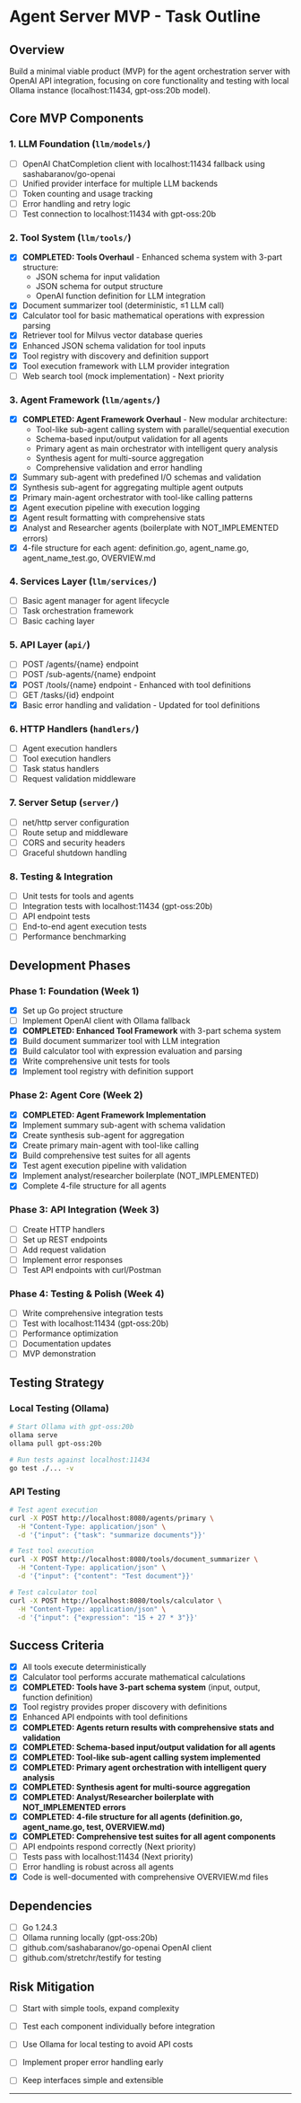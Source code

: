 # Agent Server MVP - Task Outline

## Overview
Build a minimal viable product (MVP) for the agent orchestration server with OpenAI API integration, focusing on core functionality and testing with local Ollama instance (localhost:11434, gpt-oss:20b model).

## Core MVP Components

### 1. LLM Foundation (`llm/models/`)
- [ ] OpenAI ChatCompletion client with localhost:11434 fallback using sashabaranov/go-openai
- [ ] Unified provider interface for multiple LLM backends
- [ ] Token counting and usage tracking
- [ ] Error handling and retry logic
- [ ] Test connection to localhost:11434 with gpt-oss:20b

### 2. Tool System (`llm/tools/`)
- [x] **COMPLETED: Tools Overhaul** - Enhanced schema system with 3-part structure:
  - JSON schema for input validation
  - JSON schema for output structure
  - OpenAI function definition for LLM integration
- [x] Document summarizer tool (deterministic, ≤1 LLM call)
- [x] Calculator tool for basic mathematical operations with expression parsing
- [x] Retriever tool for Milvus vector database queries
- [x] Enhanced JSON schema validation for tool inputs
- [x] Tool registry with discovery and definition support
- [x] Tool execution framework with LLM provider integration
- [ ] Web search tool (mock implementation) - Next priority

### 3. Agent Framework (`llm/agents/`)
- [x] **COMPLETED: Agent Framework Overhaul** - New modular architecture:
  - Tool-like sub-agent calling system with parallel/sequential execution
  - Schema-based input/output validation for all agents
  - Primary agent as main orchestrator with intelligent query analysis
  - Synthesis agent for multi-source aggregation
  - Comprehensive validation and error handling
- [x] Summary sub-agent with predefined I/O schemas and validation
- [x] Synthesis sub-agent for aggregating multiple agent outputs
- [x] Primary main-agent orchestrator with tool-like calling patterns
- [x] Agent execution pipeline with execution logging
- [x] Agent result formatting with comprehensive stats
- [x] Analyst and Researcher agents (boilerplate with NOT_IMPLEMENTED errors)
- [x] 4-file structure for each agent: definition.go, agent_name.go, agent_name_test.go, OVERVIEW.md

### 4. Services Layer (`llm/services/`)
- [ ] Basic agent manager for agent lifecycle
- [ ] Task orchestration framework
- [ ] Basic caching layer

### 5. API Layer (`api/`)
- [ ] POST /agents/{name} endpoint
- [ ] POST /sub-agents/{name} endpoint
- [x] POST /tools/{name} endpoint - Enhanced with tool definitions
- [ ] GET /tasks/{id} endpoint
- [x] Basic error handling and validation - Updated for tool definitions

### 6. HTTP Handlers (`handlers/`)
- [ ] Agent execution handlers
- [ ] Tool execution handlers
- [ ] Task status handlers
- [ ] Request validation middleware

### 7. Server Setup (`server/`)
- [ ] net/http server configuration
- [ ] Route setup and middleware
- [ ] CORS and security headers
- [ ] Graceful shutdown handling

### 8. Testing & Integration
- [ ] Unit tests for tools and agents
- [ ] Integration tests with localhost:11434 (gpt-oss:20b)
- [ ] API endpoint tests
- [ ] End-to-end agent execution tests
- [ ] Performance benchmarking

## Development Phases

### Phase 1: Foundation (Week 1)
- [x] Set up Go project structure
- [ ] Implement OpenAI client with Ollama fallback
- [x] **COMPLETED: Enhanced Tool Framework** with 3-part schema system
- [x] Build document summarizer tool with LLM integration
- [x] Build calculator tool with expression evaluation and parsing
- [x] Write comprehensive unit tests for tools
- [x] Implement tool registry with definition support

### Phase 2: Agent Core (Week 2)
- [x] **COMPLETED: Agent Framework Implementation**
- [x] Implement summary sub-agent with schema validation
- [x] Create synthesis sub-agent for aggregation
- [x] Create primary main-agent with tool-like calling
- [x] Build comprehensive test suites for all agents
- [x] Test agent execution pipeline with validation
- [x] Implement analyst/researcher boilerplate (NOT_IMPLEMENTED)
- [x] Complete 4-file structure for all agents

### Phase 3: API Integration (Week 3)
- [ ] Create HTTP handlers
- [ ] Set up REST endpoints
- [ ] Add request validation
- [ ] Implement error responses
- [ ] Test API endpoints with curl/Postman

### Phase 4: Testing & Polish (Week 4)
- [ ] Write comprehensive integration tests
- [ ] Test with localhost:11434 (gpt-oss:20b)
- [ ] Performance optimization
- [ ] Documentation updates
- [ ] MVP demonstration

## Testing Strategy

### Local Testing (Ollama)
```bash
# Start Ollama with gpt-oss:20b
ollama serve
ollama pull gpt-oss:20b

# Run tests against localhost:11434
go test ./... -v
```

### API Testing
```bash
# Test agent execution
curl -X POST http://localhost:8080/agents/primary \
  -H "Content-Type: application/json" \
  -d '{"input": {"task": "summarize documents"}}'

# Test tool execution
curl -X POST http://localhost:8080/tools/document_summarizer \
  -H "Content-Type: application/json" \
  -d '{"input": {"content": "Test document"}}'

# Test calculator tool
curl -X POST http://localhost:8080/tools/calculator \
  -H "Content-Type: application/json" \
  -d '{"input": {"expression": "15 + 27 * 3"}}'
```

## Success Criteria
- [x] All tools execute deterministically
- [x] Calculator tool performs accurate mathematical calculations
- [x] **COMPLETED: Tools have 3-part schema system** (input, output, function definition)
- [x] Tool registry provides proper discovery with definitions
- [x] Enhanced API endpoints with tool definitions
- [x] **COMPLETED: Agents return results with comprehensive stats and validation**
- [x] **COMPLETED: Schema-based input/output validation for all agents**
- [x] **COMPLETED: Tool-like sub-agent calling system implemented**
- [x] **COMPLETED: Primary agent orchestration with intelligent query analysis**
- [x] **COMPLETED: Synthesis agent for multi-source aggregation**
- [x] **COMPLETED: Analyst/Researcher boilerplate with NOT_IMPLEMENTED errors**
- [x] **COMPLETED: 4-file structure for all agents (definition.go, agent_name.go, test, OVERVIEW.md)**
- [x] **COMPLETED: Comprehensive test suites for all agent components**
- [ ] API endpoints respond correctly (Next priority)
- [ ] Tests pass with localhost:11434 (Next priority)
- [ ] Error handling is robust across all agents
- [x] Code is well-documented with comprehensive OVERVIEW.md files

## Dependencies
- [ ] Go 1.24.3
- [ ] Ollama running locally (gpt-oss:20b)
- [ ] github.com/sashabaranov/go-openai OpenAI client
- [ ] github.com/stretchr/testify for testing

## Risk Mitigation
- [ ] Start with simple tools, expand complexity
- [ ] Test each component individually before integration
- [ ] Use Ollama for local testing to avoid API costs
- [ ] Implement proper error handling early
- [ ] Keep interfaces simple and extensible




---

